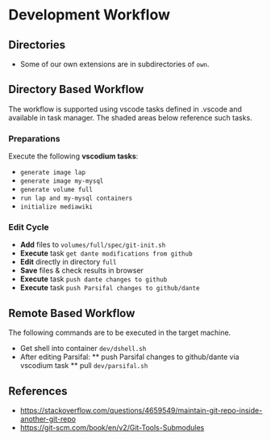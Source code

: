 # Development Workflow #


## Directories ##
* Some of our own extensions are in subdirectories of `own`.

## Directory Based Workflow ##

The workflow is supported using vscode tasks defined in .vscode and available in task manager. The shaded areas below reference such tasks.

### Preparations ###
Execute the following **vscodium tasks**:
* `generate image lap` 
* `generate image my-mysql` 
* `generate volume full` 
* `run lap and my-mysql containers` 
* `initialize mediawiki`

### Edit Cycle ###
* **Add** files to `volumes/full/spec/git-init.sh`
* **Execute** task `get dante modifications from github`
* **Edit** directly in directory `full`
* **Save** files & check results in browser
* **Execute** task `push dante changes to github`
* **Execute** task  `push Parsifal changes to github/dante`

## Remote Based Workflow

The following commands are to be executed in the target machine.
* Get shell into container  ```dev/dshell.sh```
* After editing Parsifal:
** push Parsifal changes to github/dante via vscodium task
** pull ```dev/parsifal.sh```



## References ##

* https://stackoverflow.com/questions/4659549/maintain-git-repo-inside-another-git-repo
* https://git-scm.com/book/en/v2/Git-Tools-Submodules


